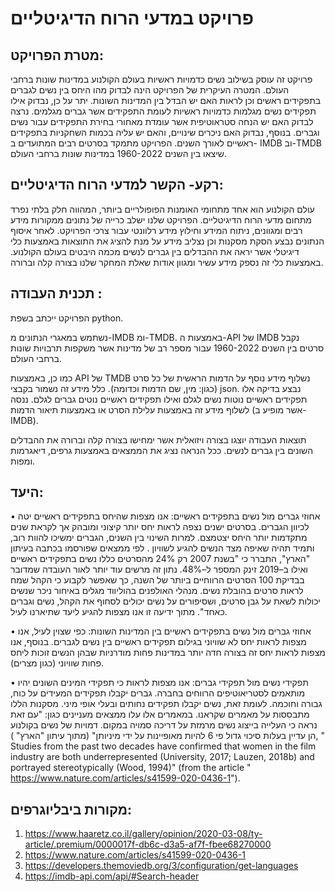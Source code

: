 # פרויקט במדעי הרוח הדיגיטליים
## מטרת הפרויקט: 
פרויקט זה עוסק בשילוב נשים כדמויות ראשיות בעולם הקולנוע במדינות שונות ברחבי העולם.
המטרה העיקרית של הפרויקט הינה לבדוק מהו היחס בין נשים לגברים בתפקידים ראשים וכן לראות האם יש הבדל בין המדינות השונות. 
יתר על כן, נבדוק אילו תפקידים נשים מגלמות כדמויות ראשיות לעומת התפקידים אשר גברים מגלמים. נרצה לבדוק האם יש הנחה סטראוטיפית אשר עומדת מאחורי בחירת התפקידים עבור נשים וגברים. בנוסף, נבדוק האם ניכרים שינויים, והאם יש עליה בכמות השחקניות בתפקידים ראשיים לאורך השנים.
הפרויקט מתמקד בסרטים רבים המתועדים ב- IMDB וב-TMDB  שיצאו בין השנים 1960-2022 במדינות שונות ברחבי העולם. 

## רקע- הקשר למדעי הרוח הדיגיטליים:
עולם הקולנוע הוא אחד מתחומי האומנות הפופולריים ביותר, המהווה חלק בלתי נפרד מתחום מדעי הרוח הדיגיטליים.
הפרויקט שלנו ישלב כרייה של נתונים ממקורות מידע רבים ומגוונים, ניתוח המידע וחילוץ מידע רלוונטי עבור צרכי הפרויקט.
לאחר איסוף הנתונים נבצע הסקת מסקנות וכן נצליב מידע על מנת להציג את התוצאות באמצעות כלי דיגיטלי אשר יראה את ההבדלים בין גברים לנשים מכמה היבטים בעולם הקולנוע.
באמצעות כלי זה נספק מידע עשיר ומגוון אודות שאלת המחקר שלנו בצורה קלה וברורה. 

## תכנית העבודה :
הפרויקט ייכתב בשפת python. 

נשתמש במאגרי הנתונים מ-IMDB ומ-TMDB. באמצעות ה-API של IMDB נקבל סרטים בין השנים 1960-2022 עבור מספר רב של מדינות אשר משקפות תרבויות שונות ברחבי העולם.

כמו כן, באמצעות API של TMDB נשלוף מידע נוסף על הדמות הראשית של כל סרט (כגון: מין, שם הדמות וכדומה). כלל מידע זה נשמור בקבצי json. 
נבצע בדיקה אלו תפקידים ראשיים נוטות נשים לגלם ואילו תפקידים ראשיים נוטים גברים לגלם. 
ננסה לשלוף מידע זה באמצעות עלילת הסרט או באמצעות תיאור הדמות (אשר מופיע ב-IMDB).

תוצאות העבודה יוצגו בצורה ויזואלית אשר ימחישו בצורה קלה וברורה את ההבדלים השונים בין גברים לנשים. ככל הנראה נציג את הממצאים באמצעות גרפים, דיאגרמות ומפות. 

## היעד:
•	אחוזי גברים מול נשים בתפקידים ראשיים: אנו מצפות שהיחס בתפקידים ראשיים יטה לכיוון הגברים. בסרטים ישנים נצפה לראות יחס יותר קיצוני ומובהק אך לקראת שנים מתקדמות יותר היחס יצטמצם. למרות השינוי בין השנים, הגברים ימשיכו להוות רוב, ותמיד תהיה שאיפה מצד הנשים להגיע לשוויון . 
לפי ממצאים שפורסמו בכתבה בעיתון "הארץ", התברר כי "בשנת 2007 רק 24% מהסרטים כללו נשים בתפקידים ראשיים ואילו ב–2019 זינק המספר ל–48%. נתון זה מרשים עוד יותר לאור העובדה שמדובר בבדיקת 100 הסרטים הרווחיים ביותר של השנה, כך שאפשר לקבוע כי הקהל שמח לראות סרטים בהובלת נשים. מנהלי האולפנים בהוליווד מגלים באיחור ניכר שנשים יכולות לשאת על גבן סרטים, ושסיפורים על נשים יכולים לסחוף את הקהל, נשים וגברים כאחד". מתוך ידיעה זו אנו מצפות להגיע ליעד שתיארנו לעיל.

•	אחוזי גברים מול נשים בתפקידים ראשיים בין המדינות השונות: כפי שצוין לעיל, אנו מצפות לראות יחס לא שוויוני בגילום תפקידים ראשיים בין נשים לגברים. בנוסף, אנו מצפות לראות יחס זה בצורה חדה יותר במדינות פחות מודרניות שבהן הנשים זוכות ליחס פחות שוויוני (כגון מצרים).

•	תפקידי נשים מול תפקידי גברים: אנו מצפות לראות כי תפקידי המינים השונים יהיו מותאמים לסטריאוטיפים הרווחים בחברה. גברים יקבלו תפקידים המעידים על כוח, גבורה וחוכמה. לעומת זאת, נשים יקבלו תפקידים נחותים ובעלי אופי מיני. 
מסקנות הללו מתבססות על מאמרים שקראנו. במאמרים אלו עלו ממצאים מעניינים כגון: 
"עם זאת נראה כי העלייה בייצוג נשים מרמזת על דריכה סמויה במקום. דמויות של נשים בקולנוע הן עדיין בעלות סיכוי גדול פי 6 להיות מאופיינות על ידי מיניותן" (מתוך עיתון "הארץ" ),
" Studies from the past two decades have confirmed that women in the film industry are both underrepresented (University, 2017; Lauzen, 2018b) and portrayed stereotypically (Wood, 1994)"  (from the article " https://www.nature.com/articles/s41599-020-0436-1").

## מקורות ביבליוגרפים: 
1.	https://www.haaretz.co.il/gallery/opinion/2020-03-08/ty-article/.premium/0000017f-db6c-d3a5-af7f-fbee68270000
2.	https://www.nature.com/articles/s41599-020-0436-1
3.	https://developers.themoviedb.org/3/configuration/get-languages
4.	https://imdb-api.com/api/#Search-header


 
